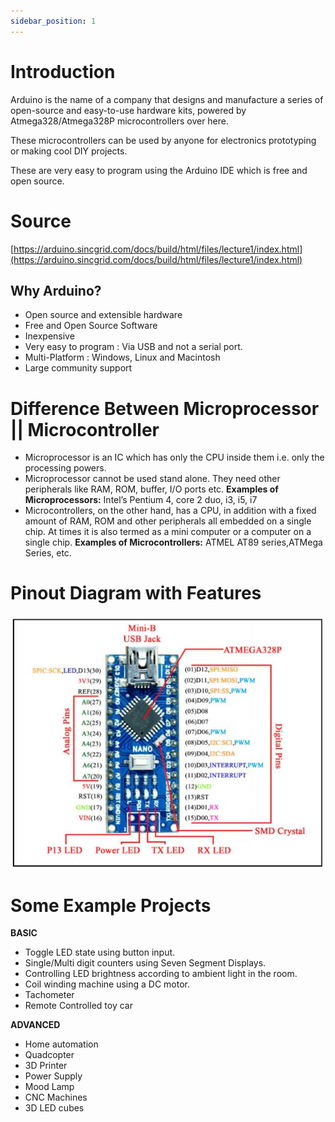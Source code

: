 ```yaml
---
sidebar_position: 1
---
```


# Introduction

Arduino is the name of a company that designs and manufacture a series of open-source and easy-to-use hardware kits, powered by Atmega328/Atmega328P microcontrollers over here.

These microcontrollers can be used by anyone for electronics prototyping or making cool DIY projects.

These are very easy to program using the Arduino IDE which is free and open source.


# Source

[https://arduino.sincgrid.com/docs/build/html/files/lecture1/index.html](https://arduino.sincgrid.com/docs/build/html/files/lecture1/index.html)


## Why Arduino?
* Open source and extensible hardware
* Free and Open Source Software
* Inexpensive
* Very easy to program : Via USB and not a serial port.
* Multi-Platform : Windows, Linux and Macintosh
* Large community support


Difference Between Microprocessor || Microcontroller
====================================================
- Microprocessor is an IC which has only the CPU inside them i.e. only the processing powers.
- Microprocessor cannot be used stand alone. They need other peripherals like RAM, ROM, buffer, I/O ports etc. **Examples of Microprocessors:** Intel’s Pentium 4, core 2 duo, i3, i5, i7 
- Microcontrollers, on the other hand, has a CPU, in addition with a fixed amount of RAM, ROM and other peripherals all embedded on a single chip. At times it is also termed as a mini computer or a computer on a single chip. **Examples of Microcontrollers:** ATMEL AT89 series,ATMega Series, etc.


Pinout Diagram with Features
============================
<div style={{textAlign: 'center'}}>

![](img/lecture1_pg6.JPG)

</div>

Some Example Projects
=====================
**BASIC**
- Toggle LED state using button input.
- Single/Multi digit counters using Seven Segment Displays.
- Controlling LED brightness according to ambient light in the room.
- Coil winding machine using a DC motor.
- Tachometer
- Remote Controlled toy car

**ADVANCED**
- Home automation
- Quadcopter
- 3D Printer
- Power Supply
- Mood Lamp
- CNC Machines
- 3D LED cubes